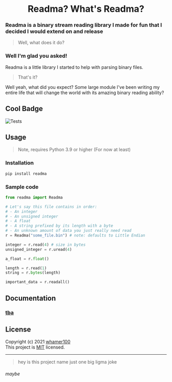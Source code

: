 <h1 align="center">Readma? What's Readma?</h1>

### Readma is a binary stream reading library I made for fun that I decided I would extend on and release

> Well, what does it do?

### Well I'm glad you asked!

Readma is a little library I started to help with parsing binary files.

> That's it?

Well yeah, what did you expect?
Some large module I've been writing my entire life that will change the world with its amazing binary reading ability?

## Cool Badge
![Tests](https://github.com/whamer100/Readma/actions/workflows/tests.yml/badge.svg)

## Usage

> Note, requires Python 3.9 or higher (For now at least)

### Installation

```sh
pip install readma
```

### Sample code

```py
from readma import Readma

# Let's say this file contains in order:
# - An integer
# - An unsigned integer
# - A float
# - A string prefixed by its length with a byte
# - An unknown amount of data you just really need read
r = Readma("some_file.bin") # note: defaults to Little Endian

integer = r.read(4) # size in bytes
unsigned_integer = r.uread(4)

a_float = r.float()

length = r.read(1)
string = r.bytes(length)

important_data = r.readall()
```

## Documentation

### [tba](https://www.youtube.com/watch?v=dQw4w9WgXcQ)

## License

Copyright (c) 2021 [whamer100](https://github.com/whamer100) <br />
This project is [MIT](https://github.com/whamer100/Readma/blob/master/LICENSE.md) licensed.

---
> hey is this project name just one big ligma joke
###### maybe
